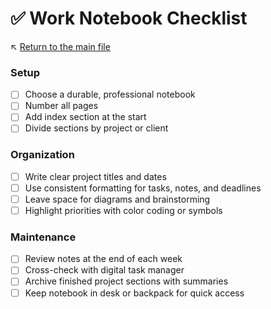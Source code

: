 # ✅ Work Notebook Checklist

↖️ [Return to the main file](../README.md)

### Setup
- [ ] Choose a durable, professional notebook
- [ ] Number all pages
- [ ] Add index section at the start
- [ ] Divide sections by project or client

### Organization
- [ ] Write clear project titles and dates
- [ ] Use consistent formatting for tasks, notes, and deadlines
- [ ] Leave space for diagrams and brainstorming
- [ ] Highlight priorities with color coding or symbols

### Maintenance
- [ ] Review notes at the end of each week
- [ ] Cross-check with digital task manager
- [ ] Archive finished project sections with summaries
- [ ] Keep notebook in desk or backpack for quick access
